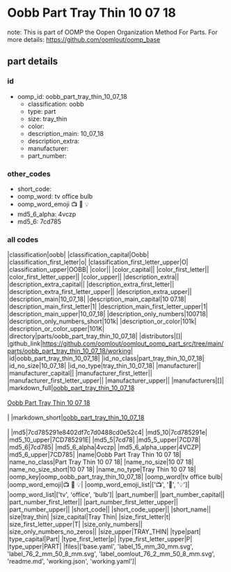 # Oobb Part Tray Thin 10 07 18  

note: This is part of OOMP the Oopen Organization Method For Parts. For more details: https://github.com/oomlout/oomp_base

##  part details





### id
* oomp_id: oobb_part_tray_thin_10_07_18
  * classification: oobb
  * type: part
  * size: tray_thin
  * color: 
  * description_main: 10_07_18
  * description_extra: 
  * manufacturer: 
  * part_number: 

### other_codes
* short_code: 
* oomp_word: tv office bulb
* oomp_word_emoji :tv: :office: :bulb:
* md5_6_alpha: 4vczp
* md5_6: 7cd785

### all codes 
|classification|oobb|
|classification_capital|Oobb|
|classification_first_letter|o|
|classification_first_letter_upper|O|
|classification_upper|OOBB|
|color||
|color_capital||
|color_first_letter||
|color_first_letter_upper||
|color_upper||
|description_extra||
|description_extra_capital||
|description_extra_first_letter||
|description_extra_first_letter_upper||
|description_extra_upper||
|description_main|10_07_18|
|description_main_capital|10 07.18|
|description_main_first_letter|1|
|description_main_first_letter_upper|1|
|description_main_upper|10_07_18|
|description_only_numbers|100718|
|description_only_numbers_short|101k|
|description_or_color|101k|
|description_or_color_upper|101K|
|directory|parts/oobb_part_tray_thin_10_07_18|
|distributors|[]|
|github_link|https://github.com/oomlout/oomlout_oomp_part_src/tree/main/parts/oobb_part_tray_thin_10_07_18/working|
|id|oobb_part_tray_thin_10_07_18|
|id_no_class|part_tray_thin_10_07_18|
|id_no_size|10_07_18|
|id_no_type|tray_thin_10_07_18|
|manufacturer||
|manufacturer_capital||
|manufacturer_first_letter||
|manufacturer_first_letter_upper||
|manufacturer_upper||
|manufacturers|[]|
|markdown_full|[oobb_part_tray_thin_10_07_18](https://github.com/oomlout/oomlout_oomp_part_src/tree/main/parts/oobb_part_tray_thin_10_07_18/working)<br>[](https://github.com/oomlout/oomlout_oomp_part_src/tree/main/parts/oobb_part_tray_thin_10_07_18/working)<br>[Oobb Part Tray Thin 10 07 18](https://github.com/oomlout/oomlout_oomp_part_src/tree/main/parts/oobb_part_tray_thin_10_07_18/working)<br><br>|
|markdown_short|[oobb_part_tray_thin_10_07_18](https://github.com/oomlout/oomlout_oomp_part_src/tree/main/parts/oobb_part_tray_thin_10_07_18/working)<br><br>|
|md5|7cd785291e8402df7c7d0488cd0e52c4|
|md5_10|7cd785291e|
|md5_10_upper|7CD785291E|
|md5_5|7cd78|
|md5_5_upper|7CD78|
|md5_6|7cd785|
|md5_6_alpha|4vczp|
|md5_6_alpha_upper|4VCZP|
|md5_6_upper|7CD785|
|name|Oobb Part Tray Thin 10 07 18|
|name_no_class|Part Tray Thin 10 07 18|
|name_no_size|10 07 18|
|name_no_size_short|10 07 18|
|name_no_type|Tray Thin 10 07 18|
|oomp_key|oomp_oobb_part_tray_thin_10_07_18|
|oomp_word|tv office bulb|
|oomp_word_emoji|:tv: :office: :bulb:|
|oomp_word_emoji_list|[':tv:', ':office:', ':bulb:']|
|oomp_word_list|['tv', 'office', 'bulb']|
|part_number||
|part_number_capital||
|part_number_first_letter||
|part_number_first_letter_upper||
|part_number_upper||
|short_code||
|short_code_upper||
|short_name||
|size|tray_thin|
|size_capital|Tray Thin|
|size_first_letter|t|
|size_first_letter_upper|T|
|size_only_numbers||
|size_only_numbers_no_zeros||
|size_upper|TRAY_THIN|
|type|part|
|type_capital|Part|
|type_first_letter|p|
|type_first_letter_upper|P|
|type_upper|PART|
|files|['base.yaml', 'label_15_mm_30_mm.svg', 'label_76_2_mm_50_8_mm.svg', 'label_oomlout_76_2_mm_50_8_mm.svg', 'readme.md', 'working.json', 'working.yaml']|
